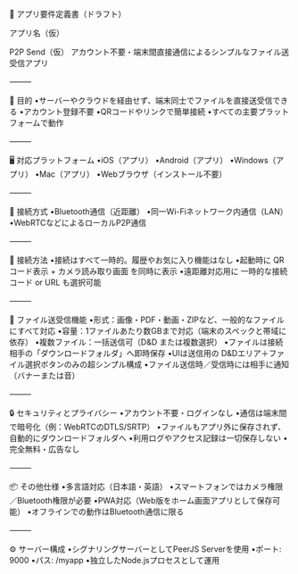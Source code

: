 📄 アプリ要件定義書（ドラフト）

アプリ名（仮）

P2P Send（仮）
アカウント不要・端末間直接通信によるシンプルなファイル送受信アプリ

⸻

🎯 目的
•サーバーやクラウドを経由せず、端末同士でファイルを直接送受信できる
•アカウント登録不要
•QRコードやリンクで簡単接続
•すべての主要プラットフォームで動作

⸻

🖥️ 対応プラットフォーム
•iOS（アプリ）
•Android（アプリ）
•Windows（アプリ）
•Mac（アプリ）
•Webブラウザ（インストール不要）

⸻

🔌 接続方式
•Bluetooth通信（近距離）
•同一Wi-Fiネットワーク内通信（LAN）
•WebRTCなどによるローカルP2P通信

⸻

🔐 接続方法
•接続はすべて一時的。履歴やお気に入り機能はなし
•起動時に QRコード表示 + カメラ読み取り画面 を同時に表示
•遠距離対応用に 一時的な接続コード or URL も選択可能

⸻

📁 ファイル送受信機能
•形式：画像・PDF・動画・ZIPなど、一般的なファイルにすべて対応
•容量：1ファイルあたり数GBまで対応（端末のスペックと帯域に依存）
•複数ファイル：一括送信可（D&D または複数選択）
•ファイルは接続相手の「ダウンロードフォルダ」へ即時保存
•UIは送信用の D&Dエリア＋ファイル選択ボタンのみの超シンプル構成
•ファイル送信時／受信時には相手に通知（バナーまたは音）

⸻

🔒 セキュリティとプライバシー
•アカウント不要・ログインなし
•通信は端末間で暗号化（例：WebRTCのDTLS/SRTP）
•ファイルもアプリ外に保存されず、自動的にダウンロードフォルダへ
•利用ログやアクセス記録は一切保存しない
•完全無料・広告なし

⸻

📦 その他仕様
•多言語対応（日本語・英語）
•スマートフォンではカメラ権限／Bluetooth権限が必要
•PWA対応（Web版をホーム画面アプリとして保存可能）
•オフラインでの動作はBluetooth通信に限る

⸻

⚙️ サーバー構成
•シグナリングサーバーとしてPeerJS Serverを使用
•ポート: 9000
•パス: /myapp
•独立したNode.jsプロセスとして運用
